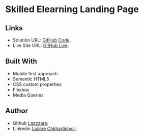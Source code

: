 # Skilled Elearning Landing Page


## Links  

- Solution URL: [GitHub Code](https://github.com/Lazzzare/-Skilled-Elearning-Landing-Page).
- Live Site URL: [GitHub Live](https://lazzzare.github.io/-Skilled-Elearning-Landing-Page/).

## Built With

- Mobile first approach
- Semantic HTML5 
- CSS custom properties
- Flexbox
- Media Queries

## Author

- Github [Lazzzare](https://github.com/Lazzzare).
- Linkedin [Lazare Chkhartishvili](https://www.linkedin.com/in/lazare-chkhartishvili-0a6434235/).
  
